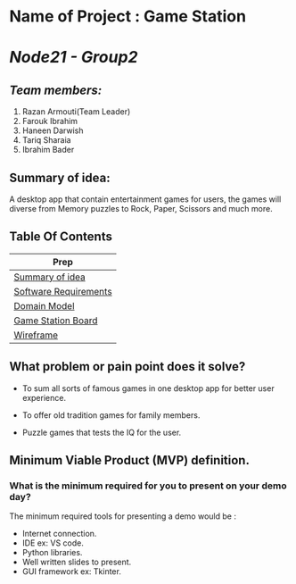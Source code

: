 # Name of Project : Game Station

# ***Node21 - Group2***

## *Team members:*

1. Razan Armouti(Team Leader)
2. Farouk Ibrahim 
3. Haneen Darwish
4. Tariq Sharaia
5. Ibrahim Bader

## Summary of idea:
A desktop app that contain entertainment games for users, the games will diverse from Memory puzzles to Rock, Paper, Scissors and much more.
 
## Table Of Contents
| Prep                                                                |
| ------------------------------------------------------------------- |
| [Summary of idea](README.md)                                           |
| [Software Requirements](requirements.md)                               |
| [Domain Model ](domain_model.md)                                       |
| [Game Station Board](https://trello.com/b/Mei3uIva/gs-scenario) |
| [Wireframe](https://miro.com/app/board/o9J_lhaOz_c=/)


## What problem or pain point does it solve?
- To sum all sorts of famous games in one desktop app for better user experience.

- To offer old tradition games for family members.

- Puzzle games that tests the IQ for the user.

## Minimum Viable Product (MVP) definition.
### What is the minimum required for you to present on your demo day?
The minimum required tools for presenting a demo would be : 
- Internet connection.
- IDE ex: VS code.
- Python libraries.
- Well written slides to present.
- GUI framework ex: Tkinter.
